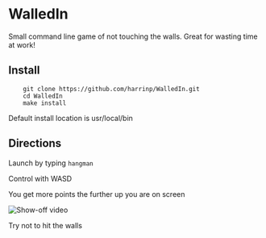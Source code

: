 # WalledIn
Small command line game of not touching the walls. Great for wasting time at work!

## Install
```
    git clone https://github.com/harrinp/WalledIn.git
    cd WalledIn
    make install
```
Default install location is usr/local/bin

## Directions

Launch by typing `hangman`

Control with WASD

You get more points the further up you are on screen

![Show-off video](https://github.com/harrinp/WalledIn/blob/master/walledinvid.gif "Show off Video")



Try not to hit the walls
